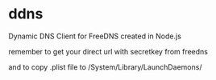 # ddns
Dynamic DNS Client for FreeDNS created in Node.js

remember to get your direct url with secretkey from freedns

and to copy .plist file to /System/Library/LaunchDaemons/


